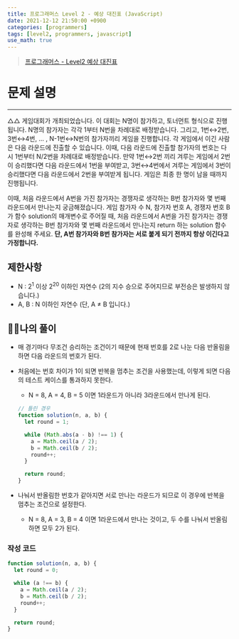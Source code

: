 ```yaml
---
title: 프로그래머스 Level 2 - 예상 대진표 (JavaScript)
date: 2021-12-12 21:50:00 +0900
categories: [programmers]
tags: [level2, programmers, javascript]
use_math: true
---
```


> [프로그래머스 - Level2 예상 대진표](https://programmers.co.kr/learn/courses/30/lessons/12985#)

# 문제 설명

---

△△ 게임대회가 개최되었습니다. 이 대회는 N명이 참가하고, 토너먼트 형식으로 진행됩니다. N명의 참가자는 각각 1부터 N번을 차례대로 배정받습니다. 그리고, 1번↔2번, 3번↔4번, ... , N-1번↔N번의 참가자끼리 게임을 진행합니다. 각 게임에서 이긴 사람은 다음 라운드에 진출할 수 있습니다. 이때, 다음 라운드에 진출할 참가자의 번호는 다시 1번부터 N/2번을 차례대로 배정받습니다. 만약 1번↔2번 끼리 겨루는 게임에서 2번이 승리했다면 다음 라운드에서 1번을 부여받고, 3번↔4번에서 겨루는 게임에서 3번이 승리했다면 다음 라운드에서 2번을 부여받게 됩니다. 게임은 최종 한 명이 남을 때까지 진행됩니다.

이때, 처음 라운드에서 A번을 가진 참가자는 경쟁자로 생각하는 B번 참가자와 몇 번째 라운드에서 만나는지 궁금해졌습니다. 게임 참가자 수 N, 참가자 번호 A, 경쟁자 번호 B가 함수 solution의 매개변수로 주어질 때, 처음 라운드에서 A번을 가진 참가자는 경쟁자로 생각하는 B번 참가자와 몇 번째 라운드에서 만나는지 return 하는 solution 함수를 완성해 주세요. **단, A번 참가자와 B번 참가자는 서로 붙게 되기 전까지 항상 이긴다고 가정합니다.**

## 제한사항

- N : $2^1$ 이상 $2^{20}$ 이하인 자연수 (2의 지수 승으로 주어지므로 부전승은 발생하지 않습니다.)
- A, B : N 이하인 자연수 (단, A ≠ B 입니다.)

## 🙋‍♂️나의 풀이

- 매 경기마다 무조건 승리하는 조건이기 때문에 현재 번호를 2로 나눈 다음 반올림을 하면 다음 라운드의 번호가 된다.
- 처음에는 번호 차이가 1이 되면 반복을 멈추는 조건을 사용했는데, 이렇게 되면 다음의 테스트 케이스를 통과하지 못한다.

  - N = 8, A = 4, B = 5 이면 1라운드가 아니라 3라운드에서 만나게 된다.

  ```javascript
  // 틀린 경우
  function solution(n, a, b) {
    let round = 1;

    while (Math.abs(a - b) !== 1) {
      a = Math.ceil(a / 2);
      b = Math.ceil(b / 2);
      round++;
    }

    return round;
  }
  ```

- 나눠서 반올림한 번호가 같아지면 서로 만나는 라운드가 되므로 이 경우에 반복을 멈추는 조건으로 설정한다.
  - N = 8, A = 3, B = 4 이면 1라운드에서 만나는 것이고, 두 수를 나눠서 반올림 하면 모두 2가 된다.

### 작성 코드

```javascript
function solution(n, a, b) {
  let round = 0;

  while (a !== b) {
    a = Math.ceil(a / 2);
    b = Math.ceil(b / 2);
    round++;
  }

  return round;
}
```

